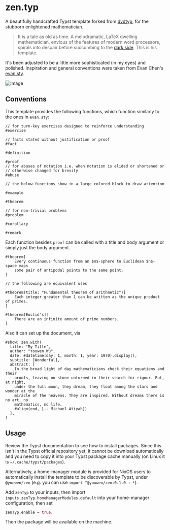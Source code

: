 # zen.typ

A beautifully handcrafted Typst template forked from
[dvdtyp](https://typst.app/universe/package/dvdtyp/), for the stubborn enlightened mathematician.

> It is a tale as old as time. A melodramatic, LaTeX dwelling mathematician,
> envious of the features of modern word processors, spirals into despair
> before succumbing to the [dark side](https://typst.app/). This is his template.

It's been adjusted to be a little more sophisticated (in my eyes) and polished.
Inspiration and general conventions were taken from Evan Chen's
[evan.sty](https://github.com/vEnhance/dotfiles/blob/main/texmf/tex/latex/evan/evan.sty).

![image](https://github.com/user-attachments/assets/2d175d3f-3cb5-4fa8-a0f7-92634c6ed246)

## Conventions

This template provides the following functions, which function similarly to the
ones in `evan.sty`:

```typst
// for turn-key exercises designed to reinforce understanding
#exercise

// facts stated without justification or proof
#fact

#definition

#proof
// for abuses of notation i.e. when notation is elided or shortened or
// otherwise changed for brevity
#abuse

// the below functions show in a large colored block to draw attention

#example

#theorem

// for non-trivial problems
#problem

#corollary

#remark
```

Each function besides `proof` can be called with a title and body argument or simply just the body argument.

```typst
#theorem[
    Every continuous function from an $n$-sphere to Euclidean $n$-space maps
    some pair of antipodal points to the same point.
]

// the following are equivalent uses

#theorem(title: "Fundamental theorem of arithmetic")[
    Each integer greater than 1 can be written as the unique product of primes.
]

#theorem[Euclid's][
    There are an infinite amount of prime numbers.
]
```

Also it can set up the document, via

```typst
#show: zen.with(
  title: "My Title",
  author: "Youwen Wu",
  date: #datetime(day: 1, month: 1, year: 1970).display(),
  subtitle: [Wonderful],
  abstract: [
    In the broad light of day mathematicians check their equations and their
    proofs, leaving no stone unturned in their search for rigour. But, at night,
    under the full moon, they dream, they float among the stars and wonder at the
    miracle of the heavens. They are inspired. Without dreams there is no art, no
    mathematics, no life.
    #align(end, [-- Michael Atiyah])
  ],
)
```

## Usage

Review the Typst documentation to see how to install packages. Since this isn't
in the Typst official repository yet, it cannot be download automatically and
you need to copy it into your Typst package cache manually (on Linux it is
`~/.cache/typst/packages`).

Alternatively, a home-manager module is provided for NixOS users to
automatically install the template to be discoverable by Typst, under
`@youwen/zen` (e.g. you can use `import "@youwen/zen:0.1.0 : *`).

Add `zenTyp` to your inputs, then import `inputs.zenTyp.homeManagerModules.default` into your home-manager configuration, then set

```nix
zenTyp.enable = true;
```

Then the package will be available on the machine.
